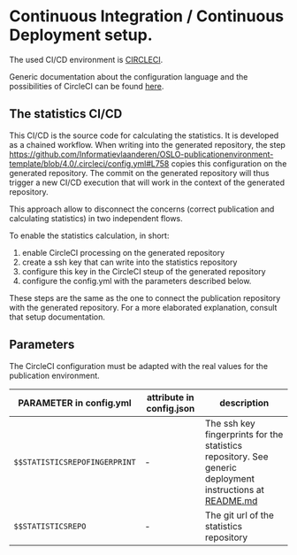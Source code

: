 # Continuous Integration / Continuous Deployment setup.

The used CI/CD environment is [CIRCLECI](https://circleci.com).

Generic documentation about the configuration language and the possibilities of CircleCI can be found [here](https://circleci.com/docs/).

## The statistics CI/CD
This CI/CD is the source code for calculating the statistics. It is developed as a chained workflow. 
When writing into the generated repository, the step https://github.com/Informatievlaanderen/OSLO-publicationenvironment-template/blob/4.0/.circleci/config.yml#L758 copies
this configuration on the generated repository.
The commit on the generated repository will thus trigger a new CI/CD execution that will 
work in the context of the generated repository.

This approach allow to disconnect the concerns (correct publication and calculating statistics) in two independent flows. 

To enable the statistics calculation, in short:

1. enable CircleCI processing on the generated repository
2. create a ssh key that can write into the statistics repository
3. configure this key in the CircleCI steup of the generated repository
4. configure the config.yml with the parameters described below.

These steps are the same as the one to connect the publication repository with the generated repository.
For a more elaborated explanation, consult that setup documentation.

## Parameters
The CircleCI configuration must be adapted with the real values for the publication environment.

|PARAMETER in config.yml|attribute in config.json|description|
|---|---|---|
| `$$STATISTICSREPOFINGERPRINT`     | - | The ssh key fingerprints for the statistics repository. See generic deployment instructions at [README.md](../config/README.md) |
| `$$STATISTICSREPO`     | - | The git url of the statistics repository |
